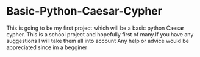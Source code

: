 # Basic-Python-Caesar-Cypher
This is going to be my first project which will be a basic python Caesar cypher. This is a school project and hopefully first of many.If you have any suggestions I will take them all into account 
Any help or advice would be appreciated since im a begginer
